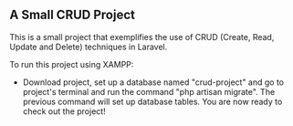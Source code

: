 ## A Small CRUD Project

This is a small project that exemplifies the use of CRUD (Create, Read, Update and Delete) techniques in Laravel.

To run this project using XAMPP:

- Download project, set up a database named "crud-project" and go to project's terminal and run the command "php artisan migrate". The previous command will set up database tables. You are now ready to check out the project!


